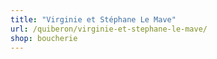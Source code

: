 ```yaml
---
title: "Virginie et Stéphane Le Mave"
url: /quiberon/virginie-et-stephane-le-mave/
shop: boucherie
---
```

